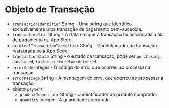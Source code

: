 # Objeto de Transação

* `transactionIdentifier` String - Uma string que identifica exclusivamente uma transação de pagamento bem-sucedida.
* `transactionDate` String - A data em que a transação foi adicionada à fila de pagamento da App Store.
* `originalTransactionIdentifier` String - O identificador da transação restaurada pela App Store.
* `transactionState` String - o estado da transação, pode ser `purchasing`, `purchased`, `failed`, `restored` ou `deferred`.
* `errorCode` Integer - O código do erro, que ocorreu ao processar a transação.
* `errorMessage` String - A mensagem do erro, que ocorreu ao processar a transação.
* objeto `payment`
  * `productIdentifier` String - O identificador do produto comprado.
  * `quantity` Integer  - A quantidade comprada.
